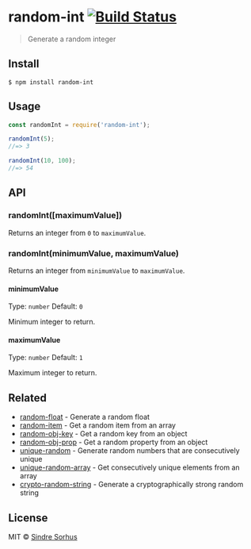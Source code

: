 # random-int [![Build Status](https://travis-ci.org/sindresorhus/random-int.svg?branch=master)](https://travis-ci.org/sindresorhus/random-int)

> Generate a random integer


## Install

```
$ npm install random-int
```


## Usage

```js
const randomInt = require('random-int');

randomInt(5);
//=> 3

randomInt(10, 100);
//=> 54
```


## API

### randomInt([maximumValue])

Returns an integer from `0` to `maximumValue`.

### randomInt(minimumValue, maximumValue)

Returns an integer from `minimumValue` to `maximumValue`.

#### minimumValue

Type: `number`
Default: `0`

Minimum integer to return.

#### maximumValue

Type: `number`
Default: `1`

Maximum integer to return.


## Related

- [random-float](https://github.com/sindresorhus/random-float) - Generate a random float
- [random-item](https://github.com/sindresorhus/random-item) - Get a random item from an array
- [random-obj-key](https://github.com/sindresorhus/random-obj-key) - Get a random key from an object
- [random-obj-prop](https://github.com/sindresorhus/random-obj-prop) - Get a random property from an object
- [unique-random](https://github.com/sindresorhus/unique-random) - Generate random numbers that are consecutively unique
- [unique-random-array](https://github.com/sindresorhus/unique-random-array) - Get consecutively unique elements from an array
- [crypto-random-string](https://github.com/sindresorhus/crypto-random-string) - Generate a cryptographically strong random string


## License

MIT © [Sindre Sorhus](https://sindresorhus.com)
